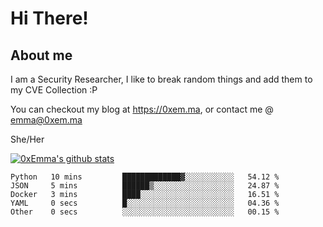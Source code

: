 # Hi There!

## About me
I am a Security Researcher, I like to break random things and add them to my CVE Collection :P 

You can checkout my blog at https://0xem.ma, or contact me @ [emma@0xem.ma](mailto:emma@0xem.ma)

She/Her

[![0xEmma's github stats](https://github-readme-stats.vercel.app/api?username=0xEmma&count_private=true&show_icons=true&theme=dark)](https://github.com/0xEmma)
<!--START_SECTION:waka-->

```text
Python   10 mins         █████████████▓░░░░░░░░░░░   54.12 %
JSON     5 mins          ██████▒░░░░░░░░░░░░░░░░░░   24.87 %
Docker   3 mins          ████░░░░░░░░░░░░░░░░░░░░░   16.51 %
YAML     0 secs          █░░░░░░░░░░░░░░░░░░░░░░░░   04.36 %
Other    0 secs          ░░░░░░░░░░░░░░░░░░░░░░░░░   00.15 %
```

<!--END_SECTION:waka-->
